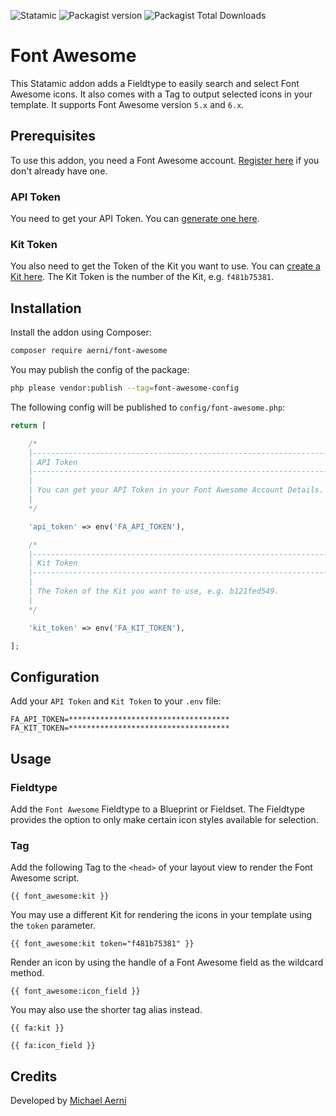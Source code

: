 ![Statamic](https://flat.badgen.net/badge/Statamic/5.0+/FF269E) ![Packagist version](https://flat.badgen.net/packagist/v/aerni/font-awesome/latest) ![Packagist Total Downloads](https://flat.badgen.net/packagist/dt/aerni/font-awesome)

# Font Awesome
This Statamic addon adds a Fieldtype to easily search and select Font Awesome icons. It also comes with a Tag to output selected icons in your template. It supports Font Awesome version `5.x` and `6.x`.

## Prerequisites
To use this addon, you need a Font Awesome account. [Register here](https://fontawesome.com/start) if you don't already have one.

### API Token
You need to get your API Token. You can [generate one here](https://fontawesome.com/account).

### Kit Token
You also need to get the Token of the Kit you want to use. You can [create a Kit here](https://fontawesome.com/kits). The Kit Token is the number of the Kit, e.g. `f481b75381`.

## Installation
Install the addon using Composer:

```bash
composer require aerni/font-awesome
```

You may publish the config of the package:

```bash
php please vendor:publish --tag=font-awesome-config
```

The following config will be published to `config/font-awesome.php`:

```php
return [

    /*
    |--------------------------------------------------------------------------
    | API Token
    |--------------------------------------------------------------------------
    |
    | You can get your API Token in your Font Awesome Account Details.
    |
    */

    'api_token' => env('FA_API_TOKEN'),

    /*
    |--------------------------------------------------------------------------
    | Kit Token
    |--------------------------------------------------------------------------
    |
    | The Token of the Kit you want to use, e.g. b121fed549.
    |
    */

    'kit_token' => env('FA_KIT_TOKEN'),

];
```

## Configuration
Add your `API Token` and `Kit Token` to your `.env` file:

```env
FA_API_TOKEN=************************************
FA_KIT_TOKEN=************************************
```

## Usage

### Fieldtype

Add the `Font Awesome` Fieldtype to a Blueprint or Fieldset. The Fieldtype provides the option to only make certain icon styles available for selection.

### Tag

Add the following Tag to the `<head>` of your layout view to render the Font Awesome script.

```antlers
{{ font_awesome:kit }}
```

You may use a different Kit for rendering the icons in your template using the `token` parameter.

```antlers
{{ font_awesome:kit token="f481b75381" }}
```

Render an icon by using the handle of a Font Awesome field as the wildcard method.

```antlers
{{ font_awesome:icon_field }}
```

You may also use the shorter tag alias instead.

```antlers
{{ fa:kit }}

{{ fa:icon_field }}
```



## Credits
Developed by [Michael Aerni](https://www.michaelaerni.ch)

